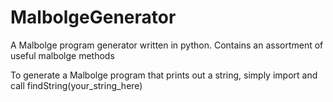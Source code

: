 MalbolgeGenerator
=================

A Malbolge program generator written in python. Contains an assortment of useful malbolge methods

To generate a Malbolge program that prints out a string, simply import and call findString(your_string_here)
